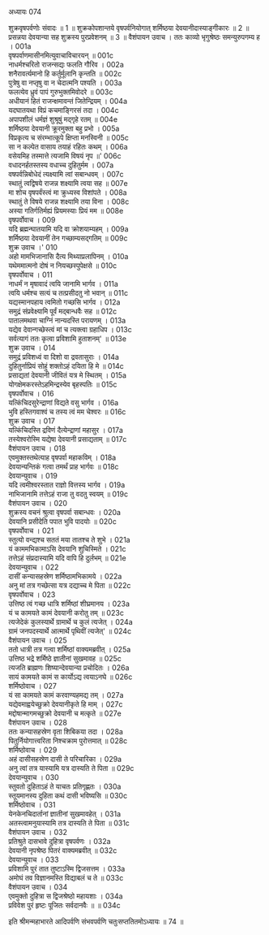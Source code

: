 अध्यायः 074

शुक्रवृषपर्वणोः संवादः ॥ 1 ॥ शुक्रकोपशान्तये वृषपर्वनियोगात् शर्मिष्ठया देवयानीदास्याङ्गीकारः ॥ 2 ॥ प्रसन्नया देवयान्या सह शुक्रस्य पुरप्रवेशनम् ॥ 3 ॥
वैशंपायन उवाच ।
ततः काव्यो भृगुश्रेष्ठः समन्युरुपगम्य ह ।	001a  
वृषपर्वाणमासीनमित्युवाचाविचारयन् ॥	001c  
नाधर्मश्चरितो राजन्सद्यः फलति गौरिव ।	002a  
शनैरावर्त्यमानो हि कर्तुर्मूलानि कृन्तति ॥	002c  
पुत्रेषु वा नप्तृषु वा न चेदात्मनि पश्यति ।	003a  
फलत्येव ध्रुवं पापं गुरुभुक्तमिवोदरे ॥	003c  
अधीयानं हितं राजन्क्षमावन्तं जितेन्द्रियम् ।	004a  
यदघातयथा विप्रं कचमाङ्गिरसं तदा ।	004c  
अपापशीलं धर्मज्ञं शुश्रूषुं मद्गृहे रतम् ॥	004e  
शर्मिष्ठया देवयानी क्रूरमुक्ता बहु प्रभो ।	005a  
विप्रकृत्य च संरम्भात्कूपे क्षिप्ता मनस्विनी ॥	005c  
सा न कल्पेत वासाय तयाहं रहितः कथम् ।	006a  
वसेयमिह तस्मात्ते त्यजामि विषयं नृप ॥\'	006c  
वधादनर्हतस्तस्य वधाच्च दुहितुर्मम ।	007a  
वषपर्वन्निबोधेदं त्यक्ष्यामि त्वां सबान्धवम् ।	007c  
स्थातुं त्वद्विषये राजन्न शक्ष्यामि त्वया सह ॥	007e  
मा शोच वृषपर्वंस्त्वं मा क्रुध्यस्व विशांपते ।	008a  
स्थातुं ते विषये राजन्न शक्ष्यामि तया विना ।	008c  
अस्या गतिर्गतिर्मह्यं प्रियमस्याः प्रियं मम ॥	008e  
वृषपर्वोवाच ।	009  
यदि ब्रह्मन्घातयामि यदि वा क्रोशयाम्यहम् ।	009a  
शर्मिष्ठया देवयानीं तेन गच्छाम्यसद्गतिम् ॥	009c  
शुक्र उवाच ।\'	010  
अहो मामभिजानासि दैत्य मिथ्याप्रलापिनम् ।	010a  
यथेममात्मनो दोषं न नियच्छस्पुपेक्षसे ॥	010c  
वृषपर्वोवाच ।	011  
नाधर्मं न मृषावादं त्वयि जानामि भार्गव ।	011a  
त्वयि धर्मश्च सत्यं च तत्प्रसीदतु नो भवान् ॥	011c  
यद्यस्मानपहाय त्वमितो गच्छसि भार्गव ।	012a  
समुद्रं संप्रवेक्ष्यामि पूर्वं मद्बान्धवैः सह ॥	012c  
पातालमथवा चाग्निं नान्यदस्ति परायणम् ।	013a  
यद्येव देवान्गच्छेस्त्वं मां च त्यक्त्वा ग्रहाधिप ।	013c  
सर्वत्यागं ततः कृत्वा प्रविशामि हुताशनम्\' ॥	013e  
शुक्र उवाच ।	014  
समुद्रं प्रविशध्वं वा दिशो वा द्रवतासुराः ।	014a  
दुहितुर्नाप्रियं सोहुं शक्तोऽहं दयिता हि मे ॥	014c  
प्रसाद्यतां देवयानी जीवितं यत्र मे स्थितम् ।	015a  
योगक्षेमकरस्तेऽहमिन्द्रस्येव बृहस्पतिः ॥	015c  
वृषपर्वोवाच ।	016  
यत्किंचिदसुरेन्द्राणां विद्यते वसु भार्गव ।	016a  
भुवि हस्तिगवाश्वं च तस्य त्वं मम चेश्वरः ॥	016c  
शुक्र उवाच ।	017  
यत्किंचिदस्ति द्रविणं दैत्येन्द्राणां महासुर ।	017a  
तस्येश्वरोस्मि यद्येषा देवयानी प्रसाद्यताम् ॥	017c  
वैशंपायन उवाच ।	018  
एवमुक्तस्तथेत्याह वृषपर्वा महाकविम् ।	018a  
देवयान्यन्तिकं गत्वा तमर्थं प्राह भार्गवः ॥	018c  
देवयान्युवाच ।	019  
यदि त्वमीश्वरस्तात राज्ञो वित्तस्य भार्गव ।	019a  
नाभिजानामि तत्तेऽहं राजा तु वदतु स्वयम् ॥	019c  
वैशंपायन उवाच ।	020  
शुक्रस्य वचनं श्रुत्वा वृषपर्वा सबान्धवः ।	020a  
देवयानि प्रसीदेति पपात भुवि पादयोः ॥	020c  
वृषपर्वोवाच ।	021  
स्तुत्यो वन्द्यश्च सततं मया तातश्च ते शुभे ।	021a  
यं काममभिकामाऽसि देवयानि शुचिस्मिते ।	021c  
तत्तेऽहं संप्रदास्यामि यदि वापि हि दुर्लभम् ॥	021e  
देवयान्युवाच ।	022  
दासीं कन्यासहस्रेण शर्मिष्ठामभिकामये ।	022a  
अनु मां तत्र गच्छेत्सा यत्र दद्याच्च मे पिता ॥	022c  
वृषपर्वोवाच ।	023  
उत्तिष्ठ त्वं गच्छ धात्रि शर्मिष्ठां शीघ्रमानय ।	023a  
यं च कामयते कामं देवयानी करोतु तम् ॥	023c  
त्यजेदेकं कुलस्यार्थे ग्रामार्थे च कुलं त्यजेत् ।	024a  
ग्रामं जनपदस्यार्थे आत्मार्थे पृथिवीं त्यजेत्\' ॥	024c  
वैशंपायन उवाच ।	025  
ततो धात्री तत्र गत्वा शर्मिष्ठां वाक्यमब्रवीत् ।	025a  
उत्तिष्ठ भद्रे शर्मिष्ठे ज्ञातीनां सुखमावह ॥	025c  
त्यजति ब्राह्मणः शिष्यान्देवयान्या प्रचोदितः ।	026a  
सायं कामयते कामं स कार्योऽद्य त्वयाऽनघे ॥	026c  
शर्मिष्ठोवाच ।	027  
यं सा कामयते कामं करवाण्यहमद्य तम् ।	027a  
यद्येवमाह्वयेच्छुक्रो देवयानीकृते हि माम् ।	027c  
मद्दोषान्मागमच्छुक्रो देवयानी च मत्कृते ॥	027e  
वैशंपायन उवाच ।	028  
ततः कन्यासहस्रेण वृता शिबिकया तदा ।	028a  
पितुर्नियोगात्त्वरिता निश्चक्राम पुरोत्तमात् ॥	028c  
शर्मिष्ठोवाच ।	029  
अहं दासीसहस्रेण दासी ते परिचारिका ।	029a  
अनु त्वां तत्र यास्यामि यत्र दास्यति ते पिता ॥	029c  
देवयान्युवाच ।	030  
स्तुवतो दुहिताऽहं ते याचतः प्रतिगृह्णतः ।	030a  
स्तूयमानस्य दुहिता कथं दासी भविष्यसि ॥	030c  
शर्मिष्ठोवाच ।	031  
येनकेनचिदार्तानां ज्ञातीनां सुखमावहेत् ।	031a  
अतस्त्वामनुयास्यामि तत्र दास्यति ते पिता ॥	031c  
वैशंपायन उवाच ।	032  
प्रतिश्रुते दासभावे दुहित्रा वृषपर्वणः ।	032a  
देवयानी नृपश्रेष्ठ पितरं वाक्यमब्रवीत् ॥	032c  
देवयान्युवाच ।	033  
प्रविशामि पुरं तात तुष्टाऽस्मि द्विजसत्तम ।	033a  
अमोघं तव विज्ञानमस्ति विद्याबलं च ते ॥	033c  
वैशंपायन उवाच ।	034  
एवमुक्तो दुहित्रा स द्विजश्रेष्ठो महायशाः ।	034a  
प्रविवेश पुरं हृष्टः पूजितः सर्वदानवैः ॥ ॥	034c  

इति श्रीमन्महाभारते आदिपर्वणि संभवपर्वणि चतुःसप्ततितमोऽध्यायः ॥ 74 ॥
